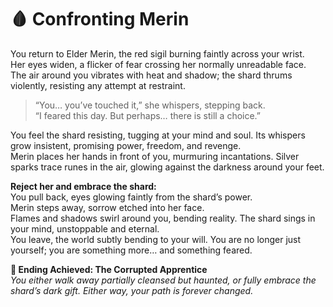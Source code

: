 # 🩸 Confronting Merin

You return to Elder Merin, the red sigil burning faintly across your wrist.  
Her eyes widen, a flicker of fear crossing her normally unreadable face.  
The air around you vibrates with heat and shadow; the shard thrums violently, resisting any attempt at restraint.

> “You… you’ve touched it,” she whispers, stepping back.  
> “I feared this day. But perhaps… there is still a choice.”

You feel the shard resisting, tugging at your mind and soul. Its whispers grow insistent, promising power, freedom, and revenge.  
Merin places her hands in front of you, murmuring incantations. Silver sparks trace runes in the air, glowing against the darkness around your feet.

**Reject her and embrace the shard:**  
You pull back, eyes glowing faintly from the shard’s power.  
Merin steps away, sorrow etched into her face.  
Flames and shadows swirl around you, bending reality. The shard sings in your mind, unstoppable and eternal.  
You leave, the world subtly bending to your will. You are no longer just yourself; you are something more… and something feared.

**🏁 Ending Achieved: The Corrupted Apprentice**  
*You either walk away partially cleansed but haunted, or fully embrace the shard’s dark gift. Either way, your path is forever changed.*